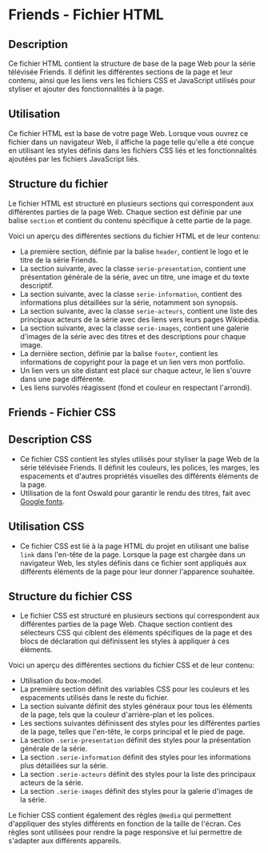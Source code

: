 # Friends - Fichier HTML

## Description

Ce fichier HTML contient la structure de base de la page Web pour la série télévisée Friends. Il définit les différentes sections de la page et leur contenu, ainsi que les liens vers les fichiers CSS et JavaScript utilisés pour styliser et ajouter des fonctionnalités à la page.

## Utilisation

Ce fichier HTML est la base de votre page Web. Lorsque vous ouvrez ce fichier dans un navigateur Web, il affiche la page telle qu'elle a été conçue en utilisant les styles définis dans les fichiers CSS liés et les fonctionnalités ajoutées par les fichiers JavaScript liés.

## Structure du fichier

Le fichier HTML est structuré en plusieurs sections qui correspondent aux différentes parties de la page Web. Chaque section est définie par une balise `section` et contient du contenu spécifique à cette partie de la page.

Voici un aperçu des différentes sections du fichier HTML et de leur contenu:

- La première section, définie par la balise `header`, contient le logo et le titre de la série Friends.
- La section suivante, avec la classe `serie-presentation`, contient une présentation générale de la série, avec un titre, une image et du texte descriptif.
- La section suivante, avec la classe `serie-information`, contient des informations plus détaillées sur la série, notamment son synopsis.
- La section suivante, avec la classe `serie-acteurs`, contient une liste des principaux acteurs de la série avec des liens vers leurs pages Wikipédia.
- La section suivante, avec la classe `serie-images`, contient une galerie d'images de la série avec des titres et des descriptions pour chaque image.
- La dernière section, définie par la balise `footer`, contient les informations de copyright pour la page et un lien vers mon portfolio.
- Un lien vers un site distant est placé sur chaque acteur, le lien s'ouvre dans une page différente.
- Les liens survolés réagissent (fond et couleur en respectant l'arrondi).

## Friends - Fichier CSS

## Description CSS

- Ce fichier CSS contient les styles utilisés pour styliser la page Web de la série télévisée Friends. Il définit les couleurs, les polices, les marges, les espacements et d'autres propriétés visuelles des différents éléments de la page.
- Utilisation de la font Oswald pour garantir le rendu des titres, fait avec [Google fonts](https://fonts.google.com/).

## Utilisation CSS

- Ce fichier CSS est lié à la page HTML du projet en utilisant une balise `link` dans l'en-tête de la page. Lorsque la page est chargée dans un navigateur Web, les styles définis dans ce fichier sont appliqués aux différents éléments de la page pour leur donner l'apparence souhaitée.

## Structure du fichier CSS

- Le fichier CSS est structuré en plusieurs sections qui correspondent aux différentes parties de la page Web. Chaque section contient des sélecteurs CSS qui ciblent des éléments spécifiques de la page et des blocs de déclaration qui définissent les styles à appliquer à ces éléments.

Voici un aperçu des différentes sections du fichier CSS et de leur contenu:

- Utilisation du box-model.
- La première section définit des variables CSS pour les couleurs et les espacements utilisés dans le reste du fichier.
- La section suivante définit des styles généraux pour tous les éléments de la page, tels que la couleur d'arrière-plan et les polices.
- Les sections suivantes définissent des styles pour les différentes parties de la page, telles que l'en-tête, le corps principal et le pied de page.
- La section `.serie-presentation` définit des styles pour la présentation générale de la série.
- La section `.serie-information` définit des styles pour les informations plus détaillées sur la série.
- La section `.serie-acteurs` définit des styles pour la liste des principaux acteurs de la série.
- La section `.serie-images` définit des styles pour la galerie d'images de la série.

Le fichier CSS contient également des règles `@media` qui permettent d'appliquer des styles différents en fonction de la taille de l'écran. Ces règles sont utilisées pour rendre la page responsive et lui permettre de s'adapter aux différents appareils.
